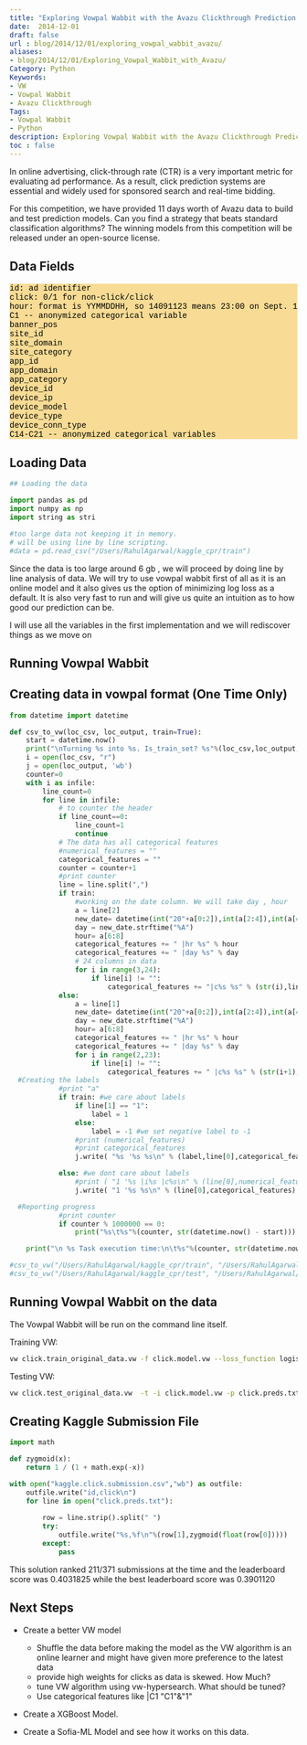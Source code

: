 ```yaml
---
title: "Exploring Vowpal Wabbit with the Avazu Clickthrough Prediction Challenge"
date:  2014-12-01
draft: false
url : blog/2014/12/01/exploring_vowpal_wabbit_avazu/
aliases: 
- blog/2014/12/01/Exploring_Vowpal_Wabbit_with_Avazu/
Category: Python
Keywords: 
- VW 
- Vowpal Wabbit
- Avazu Clickthrough
Tags: 
- Vowpal Wabbit
- Python
description: Exploring Vowpal Wabbit with the Avazu Clickthrough Prediction Challenge
toc : false
---
```


In online advertising, click-through rate (CTR) is a very important metric for evaluating ad performance. As a result, click prediction systems are essential and widely used for sponsored search and real-time bidding.

For this competition, we have provided 11 days worth of Avazu data to build and test prediction models. Can you find a strategy that beats standard classification algorithms? The winning models from this competition will be released under an open-source 
license.

## Data Fields

<pre style="font-family:courier new,monospace; background-color:#f6c6529c; color:#000000">
id: ad identifier
click: 0/1 for non-click/click
hour: format is YYMMDDHH, so 14091123 means 23:00 on Sept. 11, 2014 UTC.
C1 -- anonymized categorical variable
banner_pos
site_id
site_domain
site_category
app_id
app_domain
app_category
device_id
device_ip
device_model
device_type
device_conn_type
C14-C21 -- anonymized categorical variables	
</pre>
    
## Loading Data

```py
## Loading the data 

import pandas as pd
import numpy as np
import string as stri

#too large data not keeping it in memory.
# will be using line by line scripting.
#data = pd.read_csv("/Users/RahulAgarwal/kaggle_cpr/train")
```

Since the data is too large around 6 gb , we will proceed by doing line by line analysis of data. We will try to use vowpal wabbit first of all as it is an online model and it also gives us the option of minimizing log loss as a default. It is also very fast to run and will give us quite an intuition as to how good our prediction can be.

I will use all the variables in the first implementation and we will rediscover things as we move on

## Running Vowpal Wabbit
## Creating data in vowpal format (One Time Only)

```py
from datetime import datetime

def csv_to_vw(loc_csv, loc_output, train=True):
    start = datetime.now()
    print("\nTurning %s into %s. Is_train_set? %s"%(loc_csv,loc_output,train))
    i = open(loc_csv, "r")
    j = open(loc_output, 'wb')
    counter=0
    with i as infile:
        line_count=0
        for line in infile:
            # to counter the header
            if line_count==0:
                line_count=1
                continue
            # The data has all categorical features
            #numerical_features = ""
            categorical_features = ""
            counter = counter+1
            #print counter
            line = line.split(",")
            if train:
                #working on the date column. We will take day , hour
                a = line[2]
                new_date= datetime(int("20"+a[0:2]),int(a[2:4]),int(a[4:6]))
                day = new_date.strftime("%A")
                hour= a[6:8]
                categorical_features += " |hr %s" % hour
                categorical_features += " |day %s" % day
                # 24 columns in data    
                for i in range(3,24):
                    if line[i] != "":
                        categorical_features += "|c%s %s" % (str(i),line[i])
            else:
                a = line[1]
                new_date= datetime(int("20"+a[0:2]),int(a[2:4]),int(a[4:6]))
                day = new_date.strftime("%A")
                hour= a[6:8]
                categorical_features += " |hr %s" % hour
                categorical_features += " |day %s" % day
                for i in range(2,23):
                    if line[i] != "":
                        categorical_features += " |c%s %s" % (str(i+1),line[i])
  #Creating the labels
            #print "a"
            if train: #we care about labels
                if line[1] == "1":
                    label = 1
                else:
                    label = -1 #we set negative label to -1
                #print (numerical_features)
                #print categorical_features
                j.write( "%s '%s %s\n" % (label,line[0],categorical_features))

            else: #we dont care about labels
                #print ( "1 '%s |i%s |c%s\n" % (line[0],numerical_features,categorical_features) )
                j.write( "1 '%s %s\n" % (line[0],categorical_features) )

  #Reporting progress
            #print counter
            if counter % 1000000 == 0:
                print("%s\t%s"%(counter, str(datetime.now() - start)))

    print("\n %s Task execution time:\n\t%s"%(counter, str(datetime.now() - start)))

#csv_to_vw("/Users/RahulAgarwal/kaggle_cpr/train", "/Users/RahulAgarwal/kaggle_cpr/click.train_original_data.vw",train=True)
#csv_to_vw("/Users/RahulAgarwal/kaggle_cpr/test", "/Users/RahulAgarwal/kaggle_cpr/click.test_original_data.vw",train=False)
```


## Running Vowpal Wabbit on the data

The Vowpal Wabbit will be run on the command line itself.

Training VW:
```bash
vw click.train_original_data.vw -f click.model.vw --loss_function logistic
```

Testing VW:

```bash
vw click.test_original_data.vw  -t -i click.model.vw -p click.preds.txt
```

## Creating Kaggle Submission File

```py
import math

def zygmoid(x):
    return 1 / (1 + math.exp(-x))

with open("kaggle.click.submission.csv","wb") as outfile:
    outfile.write("id,click\n")
    for line in open("click.preds.txt"):
        
        row = line.strip().split(" ")
        try:
            outfile.write("%s,%f\n"%(row[1],zygmoid(float(row[0]))))
        except:
            pass
```

This solution ranked 211/371 submissions at the time and the leaderboard score was 0.4031825 while the best leaderboard score was 0.3901120

## Next Steps

- Create a better VW model
    - Shuffle the data before making the model as the VW algorithm is an online learner and might have given more preference to the latest data 
    - provide high weights for clicks as data is skewed. How Much?
    - tune VW algorithm using vw-hypersearch. What should be tuned?
    - Use categorical features like |C1 "C1"&"1"

- Create a XGBoost Model.
- Create a Sofia-ML Model and see how it works on this data.


<script src="//z-na.amazon-adsystem.com/widgets/onejs?MarketPlace=US&adInstanceId=c4ca54df-6d53-4362-92c0-13cb9977639e"></script>